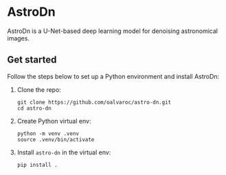 # AstroDn

AstroDn is a U-Net-based deep learning model for denoising astronomical images.

## Get started

Follow the steps below to set up a Python environment and install AstroDn:

1. Clone the repo:
   ```shell
   git clone https://github.com/oalvaroc/astro-dn.git
   cd astro-dn
   ```

2. Create Python virtual env:
   ```shell
   python -m venv .venv
   source .venv/bin/activate
   ```

3. Install `astro-dn` in the virtual env:
   ```shell
   pip install .
   ```
